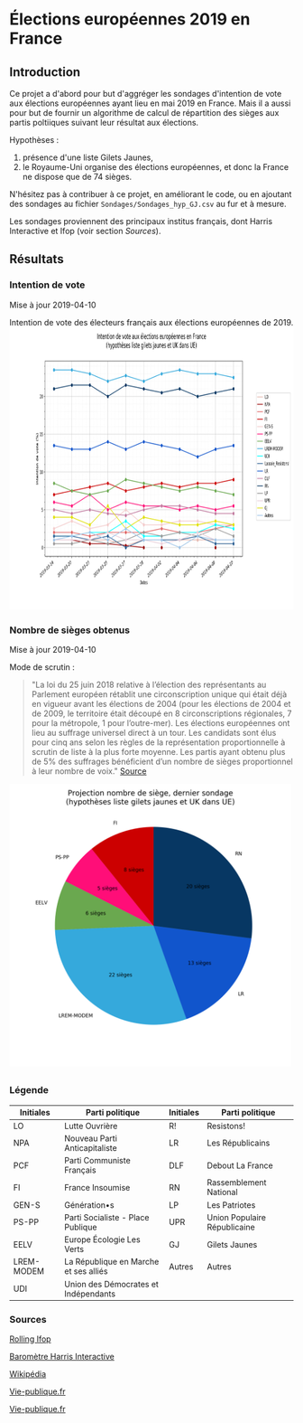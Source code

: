 # Élections européennes 2019 en France
## Introduction
Ce projet a d'abord pour but d'aggréger les sondages d'intention de vote aux élections européennes ayant lieu en mai 2019 en France. Mais il a aussi pour but de fournir un algorithme de calcul de répartition des sièges aux partis poltiiques suivant leur résultat aux élections.

Hypothèses : 
1. présence d'une liste Gilets Jaunes,
2. le Royaume-Uni organise des élections européennes, et donc la France ne dispose que de 74 sièges.

N'hésitez pas à contribuer à ce projet, en améliorant le code, ou en ajoutant des sondages au fichier `Sondages/Sondages_hyp_GJ.csv` au fur et à mesure.

Les sondages proviennent des principaux institus français, dont Harris Interactive et Ifop (voir section *Sources*).

## Résultats
### Intention de vote
Mise à jour 2019-04-10

Intention de vote des électeurs français aux élections européennes de 2019.
<img src="export/sondages/2019-04-10.png" alt="drawing" height="500"/>

### Nombre de sièges obtenus
Mise à jour 2019-04-10

Mode de scrutin :
> "La loi du 25 juin 2018 relative à l’élection des représentants au Parlement européen rétablit une circonscription unique qui était déjà en vigueur avant les élections de 2004 (pour les élections de 2004 et de 2009, le territoire était découpé en 8 circonscriptions régionales, 7 pour la métropole, 1 pour l’outre-mer).
> Les élections européennes ont lieu au suffrage universel direct à un tour. Les candidats sont élus pour cinq ans selon les règles de la représentation proportionnelle à scrutin de liste à la plus forte moyenne. Les partis ayant obtenu plus de 5% des suffrages bénéficient d’un nombre de sièges proportionnel à leur nombre de voix." 
[Source](https://www.vie-publique.fr/actualite/faq-citoyens/elections-europeennes-2019/#art15058)

<img src="export/pie_chart_sieges/2019-04-10.png" alt="drawing" height="500"/>

## 
### Légende

| Initiales | Parti politique | Initiales | Parti politique |
|---|---|---|---|
| LO | Lutte Ouvrière | R! | Resistons! |
| NPA | Nouveau Parti Anticapitaliste | LR | Les Républicains |
| PCF | Parti Communiste Français | DLF | Debout La France |
| FI | France Insoumise | RN | Rassemblement National |
| GEN-S | Génération•s | LP | Les Patriotes |
| PS-PP | Parti Socialiste - Place Publique| UPR | Union Populaire Républicaine |
| EELV | Europe Écologie Les Verts | GJ | Gilets Jaunes |
| LREM-MODEM | La République en Marche et ses alliés | Autres | Autres |
| UDI| Union des Démocrates et Indépendants | | |

### Sources
[Rolling Ifop](https://dataviz.ifop.com/IFOP_ROLLING_EUROPE/TELECHARGEMENT/IFOP_EURO-ROLLING_2019-04-08.pdf)

[Baromètre Harris Interactive](https://harris-interactive.fr/opinion_polls/barometre-des-elections-europeennes-le-pouls-de-la-campagne-vague-4/)

[Wikipédia](https://fr.wikipedia.org/wiki/Sondages_sur_les_élections_européennes_de_2019#France)

[Vie-publique.fr](https://www.vie-publique.fr/actualite/faq-citoyens/elections-europeennes-2019/)

[Vie-publique.fr](https://www.vie-publique.fr/actualite/panorama/texte-discussion/projet-loi-relatif-election-representants-au-parlement-europen.html)
